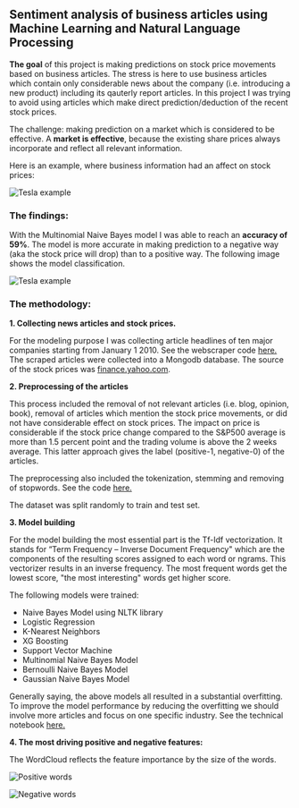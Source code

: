 ## Sentiment analysis of business articles using Machine Learning and Natural Language Processing

**The goal** of this project is making predictions on stock price movements based on business articles. The stress is here to use business articles which contain only considerable news about the company (i.e. introducing a new product) including its qauterly report articles. In this project I was trying to avoid using articles which make direct prediction/deduction of the recent stock prices.

The challenge: making prediction on a market which is considered to be effective. A **market is effective**, because the existing share prices always incorporate and reflect all relevant information.

Here is an example, where business information had an affect on stock prices:

![Tesla example](https://github.com/apy444/nlp_sentiment_business_articles/blob/master/img/Tesla_example.png)

### The findings:

With the Multinomial Naive Bayes model I was able to reach an **accuracy of 59%**. The model is more accurate in making prediction to a negative way (aka the stock price will drop) than to a positive way. The following image shows the model classification.

![Tesla example](https://github.com/apy444/nlp_sentiment_business_articles/blob/master/img/model_classification.png)

### The methodology:

**1. Collecting news articles and stock prices.**

For the modeling purpose I was collecting article headlines of ten major companies starting from January 1 2010.
See the webscraper code [here.](https://github.com/apy444/nlp_sentiment_business_articles/blob/master/data/Scraping_wsj_headlines.ipynb)
The scraped articles were collected into a Mongodb database.
The source of the stock prices was [finance.yahoo.com](finance.yahoo.com).

**2. Preprocessing of the articles**

This process included the removal of not relevant articles (i.e. blog, opinion, book), removal of articles which mention the stock price movements, or did not have considerable effect on stock prices. The impact on price is considerable if the stock price change compared to the S&P500 average is more than 1.5 percent point and the trading volume is above the 2 weeks average. This latter approach gives the label (positive-1, negative-0) of the articles.

The preprocessing also included the tokenization, stemming and removing of stopwords. See the code [here.](https://github.com/apy444/nlp_sentiment_business_articles/blob/master/data/Preprocessing%20final.ipynb)

The dataset was split randomly to train and test set.

**3. Model building**

For the model building the most essential part is the Tf-Idf vectorization. It stands for “Term Frequency – Inverse Document Frequency" which are the components of the resulting scores assigned to each word or ngrams. This vectorizer results in an inverse frequency. The most frequent words get the lowest score, "the most interesting" words get higher score. 

The following models were trained:

- Naive Bayes Model using NLTK library
- Logistic Regression
- K-Nearest Neighbors
- XG Boosting
- Support Vector Machine
- Multinomial Naive Bayes Model
- Bernoulli Naive Bayes Model
- Gaussian Naive Bayes Model

Generally saying, the above models all resulted in a substantial overfitting. To improve the model performance by reducing the overfitting we should involve more articles and focus on one specific industry. See the technical notebook [here.](https://github.com/apy444/nlp_sentiment_business_articles/blob/master/Technical%20notebook%20final.ipynb)

**4. The most driving positive and negative features:**

The WordCloud reflects the feature importance by the size of the words.

![Positive words](https://github.com/apy444/nlp_sentiment_business_articles/blob/master/img/pos_words.png)

![Negative words](https://github.com/apy444/nlp_sentiment_business_articles/blob/master/img/neg_words.png)

